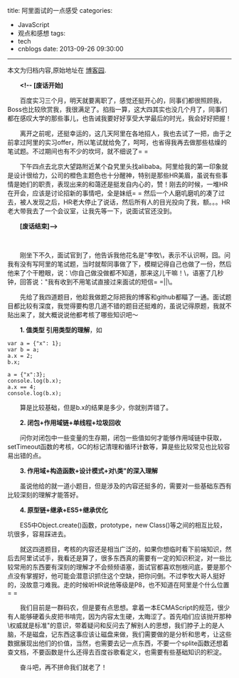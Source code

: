 title: 阿里面试的一点感受
categories:
  - JavaScript
  - 观点和感想
tags:
  - tech
  - cnblogs
date: 2013-09-26 09:30:00
---

<div class="history-article">本文为归档内容,原始地址在 <a href="http://www.cnblogs.com/hustskyking/archive/2013/09/26/mianshi-alibaba.html" target="_blank">博客园</a>.</div>

<p>　　<strong>&lt;!-- [废话开始]</strong></p>
<p>　　<span>百度实习三个月，明天就要离职了，感觉还挺开心的，同事们都很照顾我，Boss也比较欣赏我，我很满足了。掐指一算，这大四其实也没几个月了，同事们都在感叹大学的那些事儿，也告诫我要好好享受大学最后的时光，我会好好把握！</span></p>
<p><span>　　离开之前呢，还挺幸运的，这几天阿里在各地招人，我也去试了一把，由于之前拿过阿里的实习offer，所以笔试就给免了，呵呵，也省得我再去做那些枯燥的笔试题。不过期间也有不少的坎坷，就不细说了= =</span></p>
<p><span>　　下午四点去北京大望路附近某个旮旯里头找alibaba。阿里给我的第一印象就是设计很给力，公司的橙色主题色也十分醒神，特别是那些HR美眉，虽说有些事情是她们的职责，表现出来的和蔼还是挺发自内心的，赞！刚去的时候，一堆HR在开会，应该是讨论招新的事情吧，全是妹纸= = 然后一个人磨叽磨叽的凑了过去，被人发现之后，HR老大停止了说话，然后所有人的目光投向了我，额。。。HR老大带我去了一个会议室，让我先等一下，说面试官还没到。</span></p>
<p>　　<strong>[废话结束]--&gt;</strong></p>
<p>&nbsp;&nbsp;</p>
<p>　　刚坐下不久，面试官到了，他告诉我他花名是"李牧\，表示不认识啊，囧。问我有没有写阿里的笔试题，当时就帮同事做了下，模糊记得自己也做了一份，然后他来了个干瞪眼，说：\你自己做没做都不知道，那来这儿干嘛！\，语塞了几秒钟，回答说："我有收到不用笔试直接过来面试的短信= =||\。</p>
<p>　　先给了我四道题目，他趁我做题之际把我的博客和github都瞄了一通。面试题目都比较有深度，我觉得要构思几道不错的题目还挺难的，虽说记得原题，我就不贴出来了，就大概说说他都考核了哪些知识吧～</p>
<p>　　<strong>1. 值类型 引用类型的理解</strong>，如</p>

```
var a = {"x": 1};
var b = a;
a.x = 2;
b.x;

a = {"x":3};
console.log(b.x);
a.x == 4;
console.log(b.x);

```

<p>　　算是比较基础，但是b.x的结果是多少，你就别弄错了。</p>


<p>　　<strong>2. 闭包+作用域链+单线程+垃圾回收</strong></p>
<p>　　问你对闭包中一些变量的生存期，闭包一些值如何才能够作用域链中获取，setTimeout函数的考核，GC的标记清理和循环计数等，算是些比较常见也比较容易出错的点。</p>


<p>　　<strong>3. 作用域+构造函数+设计模式+对\类"的深入理解</strong></p>
<p>　　虽说他给的就一道小题目，但是涉及的内容还挺多的，需要对一些基础东西有比较深刻的理解才能答好。</p>


<p>　　<strong>4. 原型链+继承+ES5+继承优化</strong></p>
<p>　　ES5中Object.create()函数，prototype，new Class()等之间的相互比较，坑很多，容易踩进去。</p>


<p>　　就这四道题目，考核的内容还是相当广泛的，如果你想临时看下前端知识，然后去阿里试试手，我看还是算了，很多东西真的需要有一定的知识积淀，对一些比较常用的东西要有深刻的理解才不会频频语塞，面试官都喜欢刨根问底，要是那个点没有掌握好，他可能会潜意识抓住这个空缺，把你问倒。不过李牧大哥人挺好的，没故意刁难我。走的时候听HR说他等级是P8，也不知道在阿里是个什么位置= =</p>
<p>　　我们目前是一群码农，但是要有点思想。拿着一本ECMAScript的规范，很少有人能够硬着头皮把书啃完，因为内容太生硬，太晦涩了。首先咱们应该抛开那种\权威就是标准"的意识，带着疑问和反问去了解别人的思想，我们脖子上的是人脑，不是磁盘，记东西这事应该让磁盘来做，我们需要做的是分析和思考，让这些数据展现出他们的价值，当然，也需要去记一点东西，不要一个splite函数还想着查文档，不要函数是什么还得去百度谷歌看定义，也需要有些基础知识的积淀。</p>
<p>　　奋斗吧，再不拼命我们就老了！</p>
<p>　　</p>